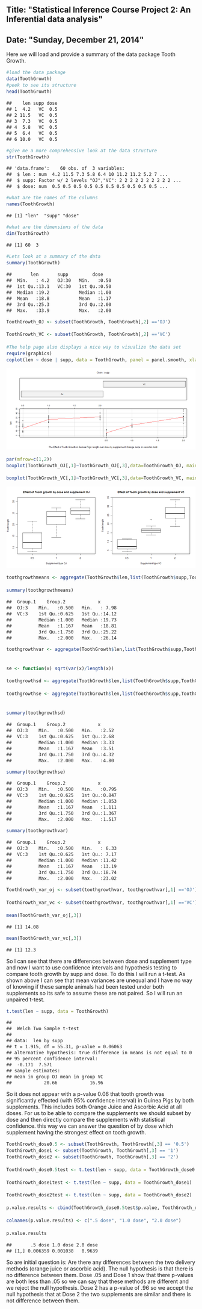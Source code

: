 Title: "Statistical Inference Course Project 2: An Inferential data analysis"
---------------------------------------------
Date: "Sunday, December 21, 2014"
--------------------------------------------
Here we will load and provide a summary of the data package Tooth Growth.


```r
#load the data package
data(ToothGrowth)
#peek to see its structure
head(ToothGrowth)
```

```
##    len supp dose
## 1  4.2   VC  0.5
## 2 11.5   VC  0.5
## 3  7.3   VC  0.5
## 4  5.8   VC  0.5
## 5  6.4   VC  0.5
## 6 10.0   VC  0.5
```

```r
#give me a more comprehensive look at the data structure
str(ToothGrowth)
```

```
## 'data.frame':	60 obs. of  3 variables:
##  $ len : num  4.2 11.5 7.3 5.8 6.4 10 11.2 11.2 5.2 7 ...
##  $ supp: Factor w/ 2 levels "OJ","VC": 2 2 2 2 2 2 2 2 2 2 ...
##  $ dose: num  0.5 0.5 0.5 0.5 0.5 0.5 0.5 0.5 0.5 0.5 ...
```

```r
#what are the names of the columns
names(ToothGrowth)
```

```
## [1] "len"  "supp" "dose"
```

```r
#what are the dimensions of the data 
dim(ToothGrowth)
```

```
## [1] 60  3
```

```r
#Lets look at a summary of the data
summary(ToothGrowth)
```

```
##       len       supp         dose     
##  Min.   : 4.2   OJ:30   Min.   :0.50  
##  1st Qu.:13.1   VC:30   1st Qu.:0.50  
##  Median :19.2           Median :1.00  
##  Mean   :18.8           Mean   :1.17  
##  3rd Qu.:25.3           3rd Qu.:2.00  
##  Max.   :33.9           Max.   :2.00
```

```r
ToothGrowth_OJ <- subset(ToothGrowth, ToothGrowth[,2] =='OJ')

ToothGrowth_VC <- subset(ToothGrowth, ToothGrowth[,2] =='VC')

#The help page also displays a nice way to visualize the data set
require(graphics)
coplot(len ~ dose | supp, data = ToothGrowth, panel = panel.smooth, xlab ="The Effect of Tooth Growth in Guinea Pigs: length over dose by supplement: Orange Juice or Ascorbic Acid")
```

![plot of chunk unnamed-chunk-1](figure/unnamed-chunk-1.png) 



```r
par(mfrow=c(1,2))
boxplot(ToothGrowth_OJ[,1]~ToothGrowth_OJ[,3],data=ToothGrowth_OJ, main="Effect of Tooth growth by dose and supplement OJ", xlab="Supplement type OJ", ylab="Tooth length")

boxplot(ToothGrowth_VC[,1]~ToothGrowth_VC[,3],data=ToothGrowth_VC, main="Effect of Tooth growth by dose and supplement VC", xlab="Supplement type VC", ylab="Tooth length")
```

![plot of chunk unnamed-chunk-2](figure/unnamed-chunk-2.png) 

```r
toothgrowthmeans <- aggregate(ToothGrowth$len,list(ToothGrowth$supp,ToothGrowth$dose),FUN=mean)

summary(toothgrowthmeans)
```

```
##  Group.1    Group.2            x        
##  OJ:3    Min.   :0.500   Min.   : 7.98  
##  VC:3    1st Qu.:0.625   1st Qu.:14.12  
##          Median :1.000   Median :19.73  
##          Mean   :1.167   Mean   :18.81  
##          3rd Qu.:1.750   3rd Qu.:25.22  
##          Max.   :2.000   Max.   :26.14
```

```r
toothgrowthvar <- aggregate(ToothGrowth$len,list(ToothGrowth$supp,ToothGrowth$dose),FUN=var)


se <- function(x) sqrt(var(x)/length(x))

toothgrowthsd <- aggregate(ToothGrowth$len,list(ToothGrowth$supp,ToothGrowth$dose),FUN=sd)

toothgrowthse <- aggregate(ToothGrowth$len,list(ToothGrowth$supp,ToothGrowth$dose),FUN=se)


summary(toothgrowthsd)
```

```
##  Group.1    Group.2            x       
##  OJ:3    Min.   :0.500   Min.   :2.52  
##  VC:3    1st Qu.:0.625   1st Qu.:2.68  
##          Median :1.000   Median :3.33  
##          Mean   :1.167   Mean   :3.51  
##          3rd Qu.:1.750   3rd Qu.:4.32  
##          Max.   :2.000   Max.   :4.80
```

```r
summary(toothgrowthse)
```

```
##  Group.1    Group.2            x        
##  OJ:3    Min.   :0.500   Min.   :0.795  
##  VC:3    1st Qu.:0.625   1st Qu.:0.847  
##          Median :1.000   Median :1.053  
##          Mean   :1.167   Mean   :1.111  
##          3rd Qu.:1.750   3rd Qu.:1.367  
##          Max.   :2.000   Max.   :1.517
```

```r
summary(toothgrowthvar)
```

```
##  Group.1    Group.2            x        
##  OJ:3    Min.   :0.500   Min.   : 6.33  
##  VC:3    1st Qu.:0.625   1st Qu.: 7.17  
##          Median :1.000   Median :11.42  
##          Mean   :1.167   Mean   :13.19  
##          3rd Qu.:1.750   3rd Qu.:18.74  
##          Max.   :2.000   Max.   :23.02
```

```r
ToothGrowth_var_oj <- subset(toothgrowthvar, toothgrowthvar[,1] =='OJ')

ToothGrowth_var_vc <- subset(toothgrowthvar, toothgrowthvar[,1] =='VC')

mean(ToothGrowth_var_oj[,3])
```

```
## [1] 14.08
```

```r
mean(ToothGrowth_var_vc[,3])
```

```
## [1] 12.3
```
So I can see that there are differences between dose and supplement type and now I want to use confidence intervals and hypothesis testing to compare tooth growth by supp and dose. To do this I will run a t-test. As shown above I can see that mean variances are unequal and I have no way of knowing if these sample animals had been tested under both supplements so its safe to assume these are not paired. So I will run an unpaired t-test. 


```r
t.test(len ~ supp, data = ToothGrowth)
```

```
## 
## 	Welch Two Sample t-test
## 
## data:  len by supp
## t = 1.915, df = 55.31, p-value = 0.06063
## alternative hypothesis: true difference in means is not equal to 0
## 95 percent confidence interval:
##  -0.171  7.571
## sample estimates:
## mean in group OJ mean in group VC 
##            20.66            16.96
```
So it does not appear with a p-value 0.06 that tooth growth was significantly effected (with 95% confidence interval) in Guinea Pigs by both supplements. This includes both Orange Juice and Ascorbic Acid at all doses. For us to be able to compare the supplements we should subset by dose and then directly compare the supplements with statistical confidence. this way we can answer the question of by dose which supplement having the strongest effect on tooth growth.

```r
ToothGrowth_dose0.5 <- subset(ToothGrowth, ToothGrowth[,3] == '0.5')
ToothGrowth_dose1 <- subset(ToothGrowth, ToothGrowth[,3] == '1')
ToothGrowth_dose2 <- subset(ToothGrowth, ToothGrowth[,3] == '2')

ToothGrowth_dose0.5test <- t.test(len ~ supp, data = ToothGrowth_dose0.5)

ToothGrowth_dose1test <- t.test(len ~ supp, data = ToothGrowth_dose1)

ToothGrowth_dose2test <- t.test(len ~ supp, data = ToothGrowth_dose2)

p.value.results <- cbind(ToothGrowth_dose0.5test$p.value, ToothGrowth_dose1test$p.value, ToothGrowth_dose2test$p.value)

colnames(p.value.results) <- c(".5 dose", "1.0 dose", "2.0 dose")

p.value.results
```

```
##       .5 dose 1.0 dose 2.0 dose
## [1,] 0.006359 0.001038   0.9639
```
So are initial question is: Are there any differences between the two delivery methods (orange juice or ascorbic acid). The null hypothesis is that there is no difference between them. Dose .05 and Dose 1 show that there p-values are both less than .05 so we can say that these methods are different and we reject the null hypothesis. Dose 2 has a p-value of .96 so we accept the null hypothesis that at Dose 2 the two supplements are similar and there is not difference between them. 
